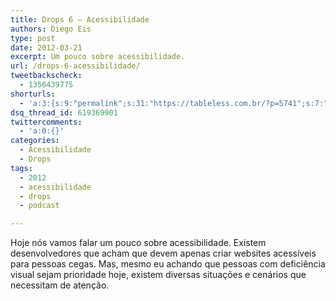 ```yaml
---
title: Drops 6 – Acessibilidade
authors: Diego Eis
type: post
date: 2012-03-21
excerpt: Um pouco sobre acessibilidade.
url: /drops-6-acessibilidade/
tweetbackscheck:
  - 1356439775
shorturls:
  - 'a:3:{s:9:"permalink";s:31:"https://tableless.com.br/?p=5741";s:7:"tinyurl";s:26:"https://tinyurl.com/6vhu8xe";s:4:"isgd";s:19:"https://is.gd/4w6mR9";}'
dsq_thread_id: 619369901
twittercomments:
  - 'a:0:{}'
categories:
  - Acessibilidade
  - Drops
tags:
  - 2012
  - acessibilidade
  - drops
  - podcast

---
```

Hoje nós vamos falar um pouco sobre acessibilidade. Existem desenvolvedores que acham que devem apenas criar websites acessíveis para pessoas cegas. Mas, mesmo eu achando que pessoas com deficiência visual sejam prioridade hoje, existem diversas situações e cenários que necessitam de atenção.